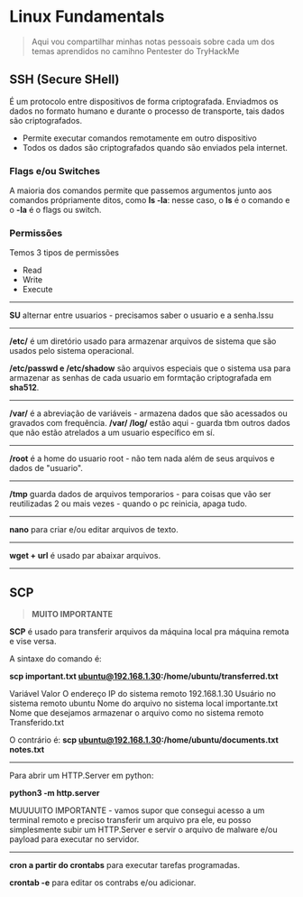 # Linux Fundamentals

> Aqui vou compartilhar minhas notas pessoais sobre cada um dos temas aprendidos no camihno Pentester do TryHackMe

## SSH (Secure SHell)

É um protocolo entre dispositivos de forma criptografada. Enviadmos os dados no formato humano e durante o processo de transporte, tais dados são criptografados.

- Permite executar comandos remotamente em outro dispositivo
- Todos os dados são criptografados quando são enviados pela internet.

### Flags e/ou Switches

A maioria dos comandos permite que passemos argumentos junto aos comandos própriamente ditos, como **ls -la**: nesse caso, o **ls** é o comando e o **-la** é o flags ou switch.

### Permissões

Temos 3 tipos de permissões

- Read
- Write
- Execute

---

**SU** alternar entre usuarios - precisamos saber o usuario e a senha.lssu 

---

**/etc/** é um diretório usado para armazenar arquivos de sistema que são usados pelo sistema operacional.

**/etc/passwd e /etc/shadow** são arquivos especiais que o sistema usa para armazenar as senhas de cada usuario em formtação criptografada em **sha512**.

---

**/var/** é a abreviação de variáveis - armazena dados que são acessados ou gravados com frequência. **/var/ /log/** estão aqui - guarda tbm outros dados que não estão atrelados a um usuario específico em sí.

---

**/root** é a home do usuario root - não tem nada além de seus arquivos e dados  de "usuario".

---

**/tmp** guarda dados de arquivos temporarios - para coisas que vão ser reutilizadas 2 ou mais vezes - quando o pc reinicia, apaga tudo.

---

**nano** para criar e/ou editar arquivos de texto.

---

**wget + url** é usado par abaixar arquivos.

---

## SCP

> **MUITO IMPORTANTE**

**SCP** é usado para transferir arquivos da máquina local pra máquina remota e vise versa.

A sintaxe do comando é: 

**scp important.txt ubuntu@192.168.1.30:/home/ubuntu/transferred.txt**

Variável 	Valor
O endereço IP do sistema remoto  	192.168.1.30
Usuário no sistema remoto 	ubuntu
Nome do arquivo no sistema local 	importante.txt
Nome que desejamos armazenar o arquivo como no sistema remoto 	Transferido.txt 

O contrário é: **scp ubuntu@192.168.1.30:/home/ubuntu/documents.txt notes.txt**

---

Para abrir um HTTP.Server em python:

**python3 -m http.server**

MUUUUITO IMPORTANTE - vamos supor que consegui acesso a um terminal remoto e preciso transferir um arquivo pra ele, eu posso simplesmente subir um HTTP.Server e servir o arquivo de malware e/ou payload para executar no servidor.

---

**cron a partir do crontabs** para executar tarefas programadas.

**crontab -e** para editar os contrabs e/ou adicionar.